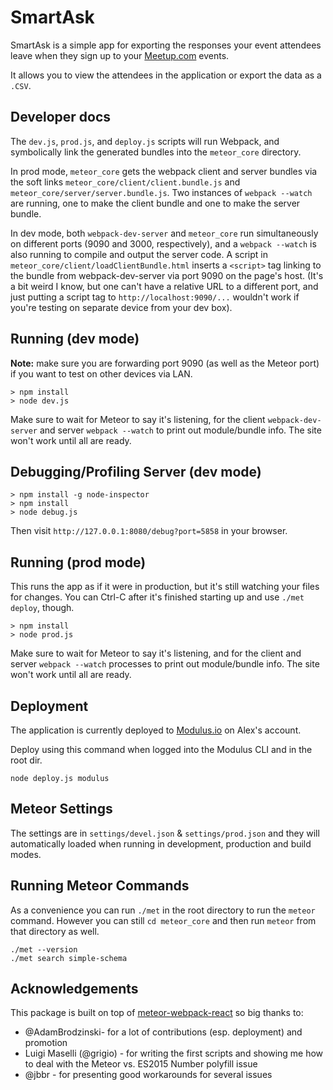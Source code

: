 # SmartAsk

SmartAsk is a simple app for exporting the responses your event attendees
leave when they sign up to your [Meetup.com](http://meetup.com/) events.

It allows you to view the attendees in the application or export the data
as a `.CSV`.

## Developer docs

The `dev.js`, `prod.js`, and `deploy.js` scripts will run Webpack, and
symbolically link the generated bundles into the `meteor_core` directory.

In prod mode, `meteor_core` gets the webpack client and server bundles via
the soft links `meteor_core/client/client.bundle.js` and
`meteor_core/server/server.bundle.js`.  Two instances of `webpack --watch` are
running, one to make the client bundle and one to make the server bundle.

In dev mode, both `webpack-dev-server` and `meteor_core` run simultaneously on
different ports (9090 and 3000, respectively), and a `webpack --watch` is also
running to compile and output the server code.  A script in
`meteor_core/client/loadClientBundle.html` inserts a `<script>` tag linking
to the bundle from webpack-dev-server via port 9090 on the page's host.
(It's a bit weird I know, but one can't have a relative URL to a different
port, and just putting a script tag to `http://localhost:9090/...` wouldn't
work if you're testing on separate device from your dev box).

## Running (dev mode)

**Note:** make sure you are forwarding port 9090 (as well as the Meteor port)
if you want to test on other devices via LAN.

```
> npm install
> node dev.js
```
Make sure to wait for Meteor to say it's listening, for the client
`webpack-dev-server` and server `webpack --watch` to print out
module/bundle info.  The site won't work until all are ready.

## Debugging/Profiling Server (dev mode)

```
> npm install -g node-inspector
> npm install
> node debug.js
```
Then visit `http://127.0.0.1:8080/debug?port=5858` in your browser.

## Running (prod mode)
This runs the app as if it were in production, but it's still watching your
files for changes.  You can Ctrl-C after it's finished starting up and
use `./met deploy`, though.

```
> npm install
> node prod.js
```
Make sure to wait for Meteor to say it's listening, and for the client and
server `webpack --watch` processes to print out module/bundle info.
The site won't work until all are ready.


## Deployment

The application is currently deployed to [Modulus.io](http://modulus.io) on
Alex's account.

Deploy using this command when logged into the Modulus CLI and in the root dir.

```
node deploy.js modulus
```

## Meteor Settings

The settings are in `settings/devel.json` & `settings/prod.json` and they will
automatically loaded when running in development, production and build modes.


## Running Meteor Commands

As a convenience you can run `./met` in the root directory to run the `meteor`
command. However you can still `cd meteor_core` and then run `meteor`
from that directory as well.

```
./met --version
./met search simple-schema
```

## Acknowledgements

This package is built on top of
[meteor-webpack-react](https://github.com/jedwards1211/meteor-webpack-react)
so big thanks to:

* @AdamBrodzinski- for a lot of contributions (esp. deployment) and promotion
* Luigi Maselli (@grigio) - for writing the first scripts and showing me
  how to deal with the Meteor vs. ES2015 Number polyfill issue
* @jbbr - for presenting good workarounds for several issues
